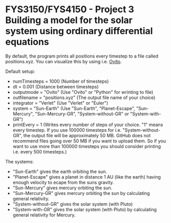 FYS3150/FYS4150 - Project 3 Building a model for the solar system using ordinary differential equations
============

By default, the program prints all positions every timestep to a file called positions.xyz. You can visualize this by using i.e. [Ovito](http://ovito.org/). 

Default setup:
* numTimesteps = 1000             (Number of timesteps)
* dt = 0.001                      (Distance between timesteps)
* outputmode = "Ovito"            (Use "Ovito" or "Python" for wrinting to file)
* outfilename = "positions.xyz"   (The output file name of your choice)
* integrator = "Verlet"           (Use "Verlet" or "Euler")
* system = "Sun-Earth"            (Use "Sun-Earth", "Planet-Escape", "Sun-Mercury", "Sun-Mercury-GR", "System-without-GR" or "System-with-GR")
* printEvery = 1                  (Writes every number of steps of your choice. "1" means every timestep. If you use 100000 timesteps for i.e. "System-without-GR", the output file will be approximately 50 MB. GitHub does not recommend files going over 50 MB if you want to upload them. So if you want to use more than 100000 timesteps you should consider printing i.e. every 500 timesteps.)

The systems:
* "Sun-Earth" gives the earth orbiting the sun.
* "Planet-Escape" gives a planet in distance 1 AU (like the earth) having enough velocity to ecape from the suns gravity.
* "Sun-Mercury" gives mercury orbiting the sun.
* "Sun-Mercury-GR" gives mercury orbiting the sun by calculating general relativity.
* "System-without-GR" gives the solar system (with Pluto) 
* "System-with-GR" gives the solar system (with Pluto) by calculating general relativity for Mercury.
